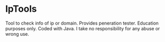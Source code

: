 # IpTools
Tool to check info of ip or domain. Provides peneration tester. Education purposes only. Coded with Java.
I take no responsibility for any abuse or wrong use.
